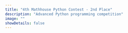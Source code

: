 ```yaml
---
title: "4th Mathhouse Python Contest - 2nd Place"
description: "Advanced Python programming competition"
image: ""
showDetails: false
---
```

